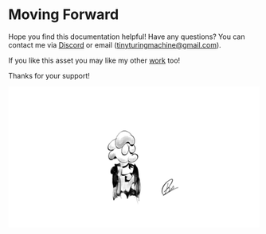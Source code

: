 # Moving Forward

Hope you find this documentation helpful! Have any questions? You can contact me via [Discord](https://discord.gg/eNDczUecXD) or email (tinyturingmachine@gmail.com). 

If you like this asset you may like my other [work](https://www.fab.com/sellers/Two%20Bit%20Studios) too! 

Thanks for your support!

![alt text](<../images/Toon Characters Ink.png>)
